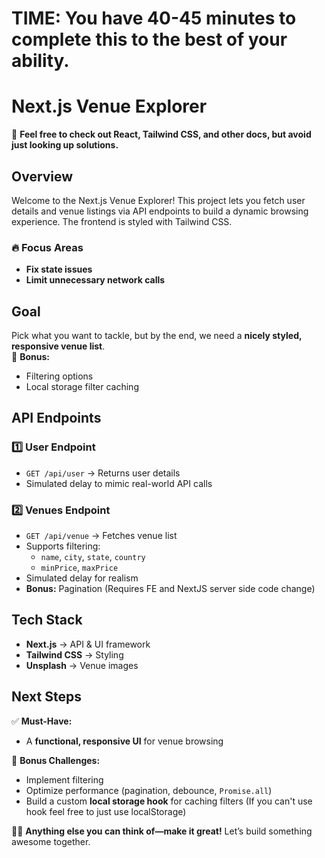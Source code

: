 # TIME: You have 40-45 minutes to complete this to the best of your ability.

# Next.js Venue Explorer

🚨 **Feel free to check out React, Tailwind CSS, and other docs, but avoid just looking up solutions.**  

## Overview  
Welcome to the Next.js Venue Explorer! This project lets you fetch user details and venue listings via API endpoints to build a dynamic browsing experience. The frontend is styled with Tailwind CSS.  

### 🔥 Focus Areas  
- **Fix state issues**  
- **Limit unnecessary network calls**  

## Goal  
Pick what you want to tackle, but by the end, we need a **nicely styled, responsive venue list**.  
🎯 **Bonus:**  
- Filtering options  
- Local storage filter caching  

## API Endpoints  

### 1️⃣ **User Endpoint**  
- `GET /api/user` → Returns user details  
- Simulated delay to mimic real-world API calls  

### 2️⃣ **Venues Endpoint**  
- `GET /api/venue` → Fetches venue list  
- Supports filtering:  
  - `name`, `city`, `state`, `country`  
  - `minPrice`, `maxPrice`  
- Simulated delay for realism  
- **Bonus:** Pagination (Requires FE and NextJS server side code change) 

## Tech Stack  
- **Next.js** → API & UI framework  
- **Tailwind CSS** → Styling  
- **Unsplash** → Venue images  

## Next Steps  
✅ **Must-Have:**  
- A **functional, responsive UI** for venue browsing  

🚀 **Bonus Challenges:**  
- Implement filtering 
- Optimize performance (pagination, debounce, `Promise.all`)  
- Build a custom **local storage hook** for caching filters (If you can't use hook feel free to just use localStorage) 

👨‍💻 **Anything else you can think of—make it great!** Let’s build something awesome together.  
